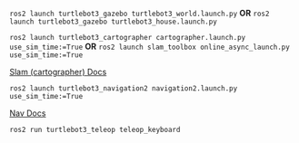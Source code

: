 `ros2 launch turtlebot3_gazebo turtlebot3_world.launch.py` 
**OR**
`ros2 launch turtlebot3_gazebo turtlebot3_house.launch.py`

`ros2 launch turtlebot3_cartographer cartographer.launch.py use_sim_time:=True`
**OR**
`ros2 launch slam_toolbox online_async_launch.py use_sim_time:=True`

[Slam (cartographer) Docs](https://emanual.robotis.com/docs/en/platform/turtlebot3/slam_simulation/)

`ros2 launch turtlebot3_navigation2 navigation2.launch.py use_sim_time:=True`

[Nav Docs](https://emanual.robotis.com/docs/en/platform/turtlebot3/nav_simulation/)

`ros2 run turtlebot3_teleop teleop_keyboard`